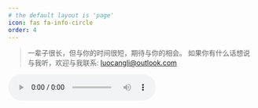 ```yaml
---
# the default layout is 'page'
icon: fas fa-info-circle
order: 4
---
```


> 一辈子很长，但与你的时间很短，期待与你的相会。
> 如果你有什么话想说与我听，欢迎与我联系: luocangli@outlook.com


<audio controls frameborder="no" border="0" marginwidth="0" marginheight="0" width=430 height=86 src="assets/audio/welcome.wav">
